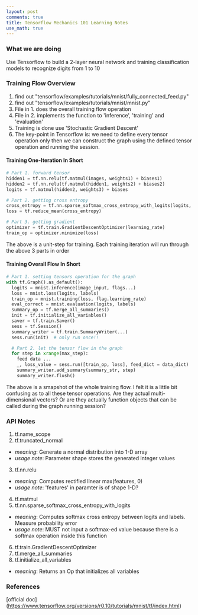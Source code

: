 ```yaml
---
layout: post
comments: true
title: Tensorflow Mechanics 101 Learning Notes
use_math: true
---
```

### What we are doing

Use Tensorflow to build a 2-layer neural network and training classification models to recognize digits from 1 to 10

### Training Flow Overview

1. find out "tensorflow/examples/tutorials/mnist/fully_connected_feed.py"
2. find out "tensorflow/examples/tutorials/mnist/mnist.py"
3. File in 1. does the overall training flow operation
4. File in 2. implements the function to 'inference', 'training' and 'evaluation'
5. Training is done use 'Stochastic Gradient Descent'
6. The key-point in Tensorflow is: we need to define every tensor operation only then we can construct the graph using the defined tensor operation and running the session.

#### Training One-Iteration In Short

```python
# Part 1. forward tensor
hidden1 = tf.nn.relu(tf.matmul(images, weights1) + biases1)
hidden2 = tf.nn.relu(tf.matmul(hidden1, weights2) + biases2)
logits = tf.matmul(hidden2, weights3) + biases

# Part 2. getting cross entropy
cross_entropy = tf.nn.sparse_softmax_cross_entropy_with_logits(logits, labels)
loss = tf.reduce_mean(cross_entropy)

# Part 3. getting gradient
optimizer = tf.train.GradientDescentOptimizer(learning_rate)
train_op = optimizer.minimize(loss)
```
The above is a unit-step for training. Each training iteration will run through the above 3 parts in order

#### Training Overall Flow In Short

```python
# Part 1. setting tensors operation for the graph
with tf.Graph().as_default():
  logits = mnist.inference(image_input, flags...)
  loss = mnist.loss(logits, labels)
  train_op = mnist.training(loss, flag.learning_rate)
  eval_correct = mnist.evaluation(logits, labels)
  summary_op = tf.merge_all_summaries()
  init = tf.initialize_all_variables()
  saver = tf.train.Saver()
  sess = tf.Session()
  summary_writer = tf.train.SummaryWriter(...)
  sess.run(init)  # only run once!!

  # Part 2. let the tensor flow in the graph
  for step in xrange(max_step):
    feed data ...
    _, loss_value = sess.run([train_op, loss], feed_dict = data_dict)
    summary_writer.add_summary(summary_str, step)
    summary_writer.flush()
```

The above is a smapshot of the whole training flow. I felt it is a little bit confusing as to all these tensor operations. Are they actual multi-dimensional vectors? Or are they actually function objects that can be called during the graph running session?

### API Notes

1. tf.name_scope
2. tf.truncated_normal
 * _meaning_: Generate a normal distribution into 1-D array
 * _usage_ _note_: Parameter shape stores the generated integer values
3. tf.nn.relu
 * _meaning_: Computes rectified linear max(features, 0)
 * _usage_ _note_: 'features' in paramter is of shape 1-D?
4. tf.matmul
5. tf.nn.sparse_softmax_cross_entropy_with_logits
 * _meaning_: Computes softmax cross entropy between logits and labels. Measure probability error
 * _usage_ _note_: MUST not input a softmax-ed value because there is a softmax operation inside this function
6. tf.train.GradientDescentOptimizer
7. tf.merge_all_summaries
8. tf.initialize_all_variables
 * _meaning_: Returns an Op that initializes all variables


### References
[official doc] (https://www.tensorflow.org/versions/r0.10/tutorials/mnist/tf/index.html)
